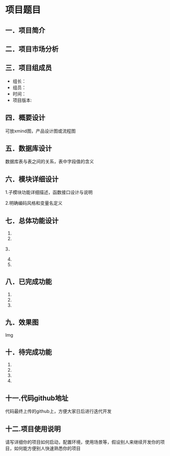 # 项目题目
## 一．项目简介

## 二．项目市场分析

## 三．项目组成员

+ 组长：
+ 组员：
+ 时间：
+ 项目版本:

## 四．概要设计
可放xmind图，产品设计图或流程图
## 五．数据库设计
数据库表与表之间的关系，表中字段值的含义
## 六．模块详细设计

1.子模块功能详细描述，函数接口设计与说明

2.明确编码风格和变量名定义

## 七．总体功能设计

1.

2.

3．

4.

5.

## 八．已完成功能

1.

2.

3.

## 九．效果图

Img

## 十．待完成功能

1.

2.

3.

4.

## 十一.代码github地址

代码最终上传的github上，方便大家日后进行迭代开发

## 十二.项目使用说明

请写详细你的项目如何启动，配置环境，使用场景等，假设别人来继续开发你的项目，如何能方便别人快速熟悉你的项目



